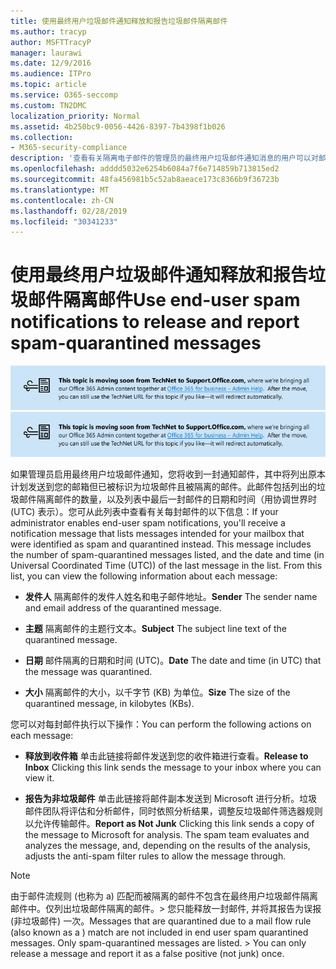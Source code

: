 ```yaml
---
title: 使用最终用户垃圾邮件通知释放和报告垃圾邮件隔离邮件
ms.author: tracyp
author: MSFTTracyP
manager: laurawi
ms.date: 12/9/2016
ms.audience: ITPro
ms.topic: article
ms.service: O365-seccomp
ms.custom: TN2DMC
localization_priority: Normal
ms.assetid: 4b250bc9-0056-4426-8397-7b4398f1b026
ms.collection:
- M365-security-compliance
description: '查看有关隔离电子邮件的管理员的最终用户垃圾邮件通知消息的用户可以对邮件执行以下操作。 '
ms.openlocfilehash: adddd5032e6254b6084a7f6e714859b713815ed2
ms.sourcegitcommit: 48fa456981b5c52ab8aeace173c8366b9f36723b
ms.translationtype: MT
ms.contentlocale: zh-CN
ms.lasthandoff: 02/28/2019
ms.locfileid: "30341233"
---
```

# <a name="use-end-user-spam-notifications-to-release-and-report-spam-quarantined-messages"></a><span data-ttu-id="e2610-103">使用最终用户垃圾邮件通知释放和报告垃圾邮件隔离邮件</span><span class="sxs-lookup"><span data-stu-id="e2610-103">Use end-user spam notifications to release and report spam-quarantined messages</span></span>

<span data-ttu-id="e2610-104">[![从 TechNet 移到 support.office.com 的内容相关图像中的文本](media/ab7c897a-4798-4f31-8c84-f17a8409b133.png)](https://go.microsoft.com/fwlink/p/?LinkID=624152)</span><span class="sxs-lookup"><span data-stu-id="e2610-104">[![Text in image about content moving from TechNet to support.office.com](media/ab7c897a-4798-4f31-8c84-f17a8409b133.png)](https://go.microsoft.com/fwlink/p/?LinkID=624152)</span></span>
  
<span data-ttu-id="e2610-p101">如果管理员启用最终用户垃圾邮件通知，您将收到一封通知邮件，其中将列出原本计划发送到您的邮箱但已被标识为垃圾邮件且被隔离的邮件。此邮件包括列出的垃圾邮件隔离邮件的数量，以及列表中最后一封邮件的日期和时间（用协调世界时 (UTC) 表示）。您可从此列表中查看有关每封邮件的以下信息：</span><span class="sxs-lookup"><span data-stu-id="e2610-p101">If your administrator enables end-user spam notifications, you'll receive a notification message that lists messages intended for your mailbox that were identified as spam and quarantined instead. This message includes the number of spam-quarantined messages listed, and the date and time (in Universal Coordinated Time (UTC)) of the last message in the list. From this list, you can view the following information about each message:</span></span> 
  
- <span data-ttu-id="e2610-108">**发件人** 隔离邮件的发件人姓名和电子邮件地址。</span><span class="sxs-lookup"><span data-stu-id="e2610-108">**Sender** The sender name and email address of the quarantined message.</span></span> 
    
- <span data-ttu-id="e2610-109">**主题** 隔离邮件的主题行文本。</span><span class="sxs-lookup"><span data-stu-id="e2610-109">**Subject** The subject line text of the quarantined message.</span></span> 
    
- <span data-ttu-id="e2610-110">**日期** 邮件隔离的日期和时间 (UTC)。</span><span class="sxs-lookup"><span data-stu-id="e2610-110">**Date** The date and time (in UTC) that the message was quarantined.</span></span> 
    
- <span data-ttu-id="e2610-111">**大小** 隔离邮件的大小，以千字节 (KB) 为单位。</span><span class="sxs-lookup"><span data-stu-id="e2610-111">**Size** The size of the quarantined message, in kilobytes (KBs).</span></span> 
    
<span data-ttu-id="e2610-112">您可以对每封邮件执行以下操作：</span><span class="sxs-lookup"><span data-stu-id="e2610-112">You can perform the following actions on each message:</span></span>
  
- <span data-ttu-id="e2610-113">**释放到收件箱** 单击此链接将邮件发送到您的收件箱进行查看。</span><span class="sxs-lookup"><span data-stu-id="e2610-113">**Release to Inbox** Clicking this link sends the message to your inbox where you can view it.</span></span> 
    
- <span data-ttu-id="e2610-p102">**报告为非垃圾邮件** 单击此链接将邮件副本发送到 Microsoft 进行分析。垃圾邮件团队将评估和分析邮件，同时依照分析结果，调整反垃圾邮件筛选器规则以允许传输邮件。</span><span class="sxs-lookup"><span data-stu-id="e2610-p102">**Report as Not Junk** Clicking this link sends a copy of the message to Microsoft for analysis. The spam team evaluates and analyzes the message, and, depending on the results of the analysis, adjusts the anti-spam filter rules to allow the message through.</span></span> 
    
> [!NOTE]
>  <span data-ttu-id="e2610-p103">由于邮件流规则 (也称为 a) 匹配而被隔离的邮件不包含在最终用户垃圾邮件隔离邮件中。仅列出垃圾邮件隔离的邮件。> 您只能释放一封邮件, 并将其报告为误报 (非垃圾邮件) 一次。</span><span class="sxs-lookup"><span data-stu-id="e2610-p103">Messages that are quarantined due to a mail flow rule (also known as a ) match are not included in end user spam quarantined messages. Only spam-quarantined messages are listed. >  You can only release a message and report it as a false positive (not junk) once.</span></span> 
  

